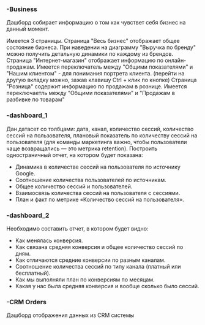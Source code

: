 ### -Business
Дашборд собирает информацию о том как чувствет себя бизнес на данный момент.

Имеется 3 страницы.
Страница "Весь бизнес" отображает общее состояние бизнеса. При наведении на диаграмму "Выручка по бренду" можно получить детальную динамики по каждому из брендов.
Страница "Интернет-магазин" отображает информацию по онлайн-продажам. Имеется переключатель между "Общими показателями" и "Нашим клиентом" - для понимания портрета клиента. (перейти на другую вкладку можно, зажав клавишу Ctrl + клик по кнопке)
Страница "Розница" содержит информацию по продажам в рознице. Имеется переключаетль между "Общими показателями" и "Продажам в разбивке по товарам"


### -dashboard_1
Дан датасет со толбцами: дата, канал, количество сессий, количество сессий на пользователя, плановый показатель по количеству сессий на пользователя (для команды маркетинга важно, чтобы пользователи чаще возвращались — это метрика retention). Построить одностраничный отчет, на котором будет показана:
- Динамика в количестве сессий на пользователя по источнику Google.
- Соотношение количества пользователей по источникам.
- Общее количество сессий и пользователей.
- Взаимосвязь количества сессий на пользователя с сессиями.
- План и факт по метрике «Количество сессий на пользователя».


### -dashboard_2
Необходимо составить отчет, в котором будет видно:
- Как менялась конверсия. 
- Как связана средняя конверсия и общее количество сессий по дням.
- Как отличаются средние конверсии по разным каналам.
- Соотношение количества сессий по типу канала (платный или бесплатный).
- Как мы выполняли план по конверсиям по месяцам.
- Какая у нас была средняя конверсия и вообще сколько было сессий.

### -CRM Orders
Дашборд отображения данных из CRM системы
